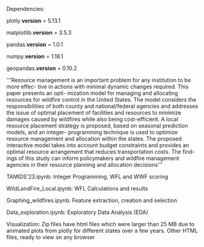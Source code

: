 Dependencies:

plotly.__version__ = 5.13.1

matplotlib.__version__ = 3.5.3

pandas.__version__ = 1.0.1

numpy.__version__ = 1.18.1

geopandas.__version__ = 0.10.2



'''Resource management is an important problem for any institution to be more effec-
tive in actions with minimal dynamic changes required. This paper presents an opti-
mization model for managing and allocating resources for wildfire control in the United
States. The model considers the responsibilities of both county and national/federal
agencies and addresses the issue of optimal placement of facilities and resources to
minimize damages caused by wildfires while also being cost-efficient. A local resource
placement strategy is proposed, based on seasonal prediction models, and an integer-
programming technique is used to optimize resource management and allocation within
the states. The proposed interactive model takes into account budget constraints and
provides an optimal resource arrangement that reduces transportation costs. The find-
ings of this study can inform policymakers and wildfire management agencies in their
resource planning and allocation decisions'''

TAMIDS'23.ipynb: Integer Programming, WFL and WWF scoring

WildLandFire_Local.ipynb: WFL Calculations and results

Graphing_wildfires.ipynb: Feature extraction, creation and selection

Data_exploration.ipynb: Exploratory Data Analysis (EDA)


Visualization: Zip files have html files which were larger than 25 MB due to animated plots from plotly for different states over a few years.
               Other HTML files, ready to view on any browser
